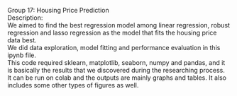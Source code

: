 Group 17: Housing Price Prediction \
Description: \
We aimed to find the best regression model among linear regression, robust regression and lasso regression as the model that fits the housing price data best. \
We did data exploration, model fitting and performance evaluation in this ipynb file. \
This code required sklearn, matplotlib, seaborn, numpy and pandas, and it is basically the results that we discovered during the researching process. \
It can be run on colab and the outputs are mainly graphs and tables. It also includes some other types of figures as well.
